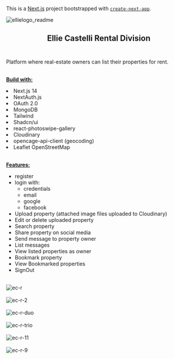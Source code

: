  This is a [Next.js](https://nextjs.org/) project bootstrapped with [`create-next-app`](https://github.com/vercel/next.js/tree/canary/packages/create-next-app).

![ellielogo_readme](https://github.com/Noud63/elliecastelli-rental/assets/38325801/25d70f66-3269-4340-b679-cd7bba93c958)

## <div align="center">Ellie Castelli Rental Division</div><br />
Platform where real-estate owners can list their properties for rent.<br /><br />

<ins>**Build with:**<ins><br />
<li>Next.js 14</li>
<li>NextAuth.js</li>
<li>OAuth 2.0</li> 
<li>MongoDB</li> 
<li>Tailwind</li> 
<li>Shadcn/ui</li> 
<li>react-photoswipe-gallery</li>
<li>Cloudinary</li>
<li>opencage-api-client (geocoding)</li> 
<li>Leaflet OpenStreetMap</li><br />

<ins>**Features:**</ins><br/>

* register
* login with:
    * credentials
    * email
    * google
    * facebook
* Upload property (attached image files uploaded to Cloudinary)
* Edit or delete uploaded property
* Search property
* Share property on social media 
* Send message to property owner
* List messages 
* View listed properties as owner
* Bookmark property
* View Bookmarked properties
* SignOut
<br /><br />




![ec-r](https://github.com/Noud63/elliecastelli-rental/assets/38325801/db131ced-cc98-4914-8b62-5b62bffd2530)<br /><br />
![ec-r-2](https://github.com/Noud63/elliecastelli-rental/assets/38325801/80da09b9-d206-44b4-9198-3114f393d99a)<br /><br />
![ec-r-duo](https://github.com/Noud63/elliecastelli-rental/assets/38325801/2d20eaf5-0d89-4f7d-a1da-534f1387c499)<br /><br />
![ec-r-trio](https://github.com/Noud63/elliecastelli-rental/assets/38325801/aa20a1dd-a1e9-48fe-995d-993fa9523695)<br /><br />
![ec-r-11](https://github.com/Noud63/elliecastelli-rental/assets/38325801/0a0a4822-f8c1-46b1-91dc-bcc4036f0677)<br /><br />
![ec-r-9](https://github.com/Noud63/elliecastelli-rental/assets/38325801/4399728a-9afb-4cca-a106-3d782c62f2a8)
